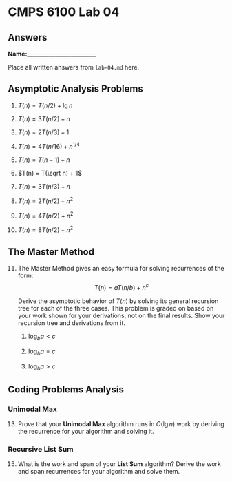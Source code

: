 # CMPS 6100 Lab 04
## Answers

**Name:**_________________________


Place all written answers from `lab-04.md` here.

## Asymptotic Analysis Problems

1. $T(n) = T(n/2) + \lg n$



2. $T(n) = 3T(n/2) + n$



3. $T(n) = 2T(n/3) + 1$



4. $T(n) = 4T(n/16) + n^{1/4}$



5. $T(n) = T(n-1) + n$



6. $T(n) = T(\sqrt n) + 1$



7. $T(n) = 3T(n/3) + n$



8. $T(n) = 2T(n/2) + n^2$



9. $T(n) = 4T(n/2) + n^2$



10. $T(n) = 8T(n/2) + n^2$



## The Master Method

11. The Master Method gives an easy formula for solving recurrences of the form: 
    $$T(n) = aT(n/b) + n^c$$

    Derive the asymptotic behavior of $T(n)$ by solving its general recursion tree for each of the three cases. This problem is graded on based on your work shown for your derivations, not on the final results. Show your recursion tree and derivations from it.

    1. $\log_b a < c$

    2. $\log_b a = c$

    3. $\log_b a > c$

## Coding Problems Analysis

### Unimodal Max

13. Prove that your **Unimodal Max** algorithm runs in $O(\lg n)$ work by deriving the recurrence for your algorithm and solving it.

### Recursive List Sum

15. What is the work and span of your **List Sum** algorithm? Derive the work and span recurrences for your algorithm and solve them.